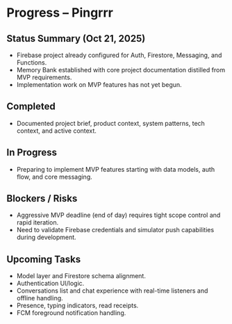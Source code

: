 # Progress – Pingrrr

## Status Summary (Oct 21, 2025)
- Firebase project already configured for Auth, Firestore, Messaging, and Functions.
- Memory Bank established with core project documentation distilled from MVP requirements.
- Implementation work on MVP features has not yet begun.

## Completed
- Documented project brief, product context, system patterns, tech context, and active context.

## In Progress
- Preparing to implement MVP features starting with data models, auth flow, and core messaging.

## Blockers / Risks
- Aggressive MVP deadline (end of day) requires tight scope control and rapid iteration.
- Need to validate Firebase credentials and simulator push capabilities during development.

## Upcoming Tasks
- Model layer and Firestore schema alignment.
- Authentication UI/logic.
- Conversations list and chat experience with real-time listeners and offline handling.
- Presence, typing indicators, read receipts.
- FCM foreground notification handling.

